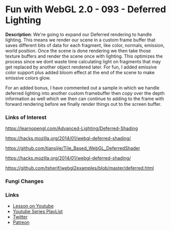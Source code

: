# Fun with WebGL 2.0 - 093 - Deferred Lighting
**Description**:
We're going to expand our Deferred rendering to handle lighting. This means we render our scene in a custom frame buffer that saves different bits of data for each fragment, like color, normals, emission, world position. Once the scene is done rendering we then take those texture buffers and render the scene once with lighting. This optimizes the process since we dont waste time calculating light on fragments that may get replaced by another object rendered later. For fun, I added emissive color support plus added bloom effect at the end of the scene to make emissive colors glow.

For an added bonus, I have commented out a sample in which we handle deferred lighting into another custom framebuffer then copy over the depth information as well which we then can continue to adding to the frame with forward rendering before we finally render things out to the screen buffer.

### Links of Interest

https://learnopengl.com/Advanced-Lighting/Deferred-Shading

https://hacks.mozilla.org/2014/01/webgl-deferred-shading/

https://github.com/tiansijie/Tile_Based_WebGL_DeferredShader

https://hacks.mozilla.org/2014/01/webgl-deferred-shading/

https://github.com/tsherif/webgl2examples/blob/master/deferred.html

### Fungi Changes


### Links
* [Lesson on Youtube]()
* [Youtube Series PlayList](https://www.youtube.com/playlist?list=PLMinhigDWz6emRKVkVIEAaePW7vtIkaIF)
* [Twitter](https://twitter.com/SketchpunkLabs)
* [Patreon](https://www.patreon.com/sketchpunk)